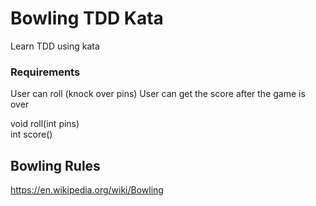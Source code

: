 # Bowling TDD Kata

Learn TDD using kata

### Requirements
User can roll (knock over pins)
User can get the score after the game is over

void roll(int pins)<br />
int score() 

## Bowling Rules

https://en.wikipedia.org/wiki/Bowling


